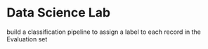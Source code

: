 # Data Science Lab

build a classification pipeline to assign a label to each record in the Evaluation set

